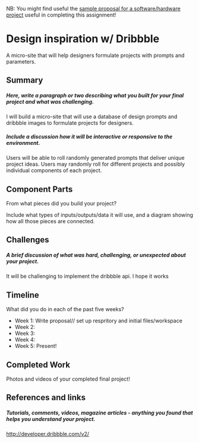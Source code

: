 NB: You might find useful the [sample proposal for a software/hardware project](https://github.com/zamfi/cca-programming-electronics-fall-2017/blob/master/hw/sample-proposal.md) useful in completing this assignment!

# Design inspiration w/ Dribbble

A micro-site that will help designers formulate projects with prompts and parameters.

## Summary

##### Here, write a paragraph or two describing what you built for your final project and what was challenging. 
I will build a micro-site that will use a database of design prompts and dribbble images to formulate projects for designers.
##### Include a discussion how it will be interactive or responsive to the environment.
Users will be able to roll randomly generated prompts that deliver unique project ideas. Users may randomly roll for different projects and possibly individual components of each project.
## Component Parts

From what pieces did you build your project?

Include what types of inputs/outputs/data it will use, and a diagram showing how all those pieces are connected.

## Challenges
##### A brief discussion of what was hard, challenging, or unexpected about your project.
It will be challenging to implement the dribbble api. I hope it works

## Timeline

What did you do in each of the past five weeks?

- Week 1: Write proposal// set up respritory and initial files/workspace
- Week 2: 
- Week 3:
- Week 4:
- Week 5: Present!

## Completed Work

Photos and videos of your completed final project!

## References and links
##### Tutorials, comments, videos, magazine articles - anything you found that helps you understand your project.
http://developer.dribbble.com/v2/
